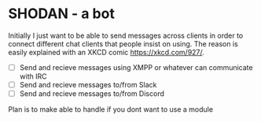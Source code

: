 SHODAN - a bot
===================================
Initially I just want to be able to send messages across clients in order to connect different chat clients that people insist on using. The reason is easily explained with an XKCD comic https://xkcd.com/927/.
- [ ] Send and recieve messages using XMPP or whatever can communicate with IRC
- [ ] Send and recieve messages to/from Slack
- [ ] Send and recieve messages to/from Discord

Plan is to make able to handle if you dont want to use a module
